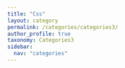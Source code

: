 ```yaml
---
title: "Css"
layout: category
permalink: /categories/categories3/
author_profile: true
taxonomy: Categories3
sidebar:
  nav: "categories"
---
```

